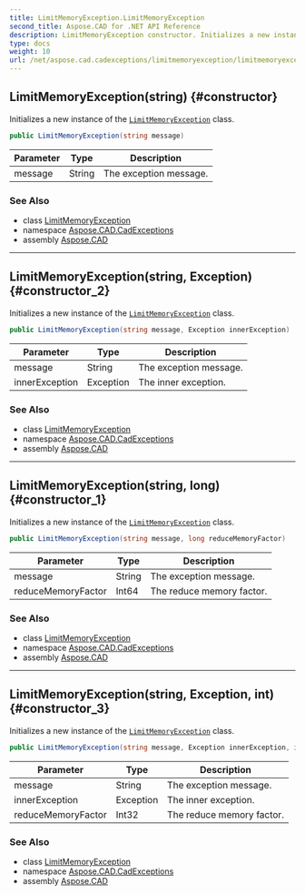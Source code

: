 ```yaml
---
title: LimitMemoryException.LimitMemoryException
second_title: Aspose.CAD for .NET API Reference
description: LimitMemoryException constructor. Initializes a new instance of the LimitMemoryException class
type: docs
weight: 10
url: /net/aspose.cad.cadexceptions/limitmemoryexception/limitmemoryexception/
---
```

## LimitMemoryException(string) {#constructor}

Initializes a new instance of the [`LimitMemoryException`](../) class.

```csharp
public LimitMemoryException(string message)
```

| Parameter | Type | Description |
| --- | --- | --- |
| message | String | The exception message. |

### See Also

* class [LimitMemoryException](../)
* namespace [Aspose.CAD.CadExceptions](../../../aspose.cad.cadexceptions/)
* assembly [Aspose.CAD](../../../)

---

## LimitMemoryException(string, Exception) {#constructor_2}

Initializes a new instance of the [`LimitMemoryException`](../) class.

```csharp
public LimitMemoryException(string message, Exception innerException)
```

| Parameter | Type | Description |
| --- | --- | --- |
| message | String | The exception message. |
| innerException | Exception | The inner exception. |

### See Also

* class [LimitMemoryException](../)
* namespace [Aspose.CAD.CadExceptions](../../../aspose.cad.cadexceptions/)
* assembly [Aspose.CAD](../../../)

---

## LimitMemoryException(string, long) {#constructor_1}

Initializes a new instance of the [`LimitMemoryException`](../) class.

```csharp
public LimitMemoryException(string message, long reduceMemoryFactor)
```

| Parameter | Type | Description |
| --- | --- | --- |
| message | String | The exception message. |
| reduceMemoryFactor | Int64 | The reduce memory factor. |

### See Also

* class [LimitMemoryException](../)
* namespace [Aspose.CAD.CadExceptions](../../../aspose.cad.cadexceptions/)
* assembly [Aspose.CAD](../../../)

---

## LimitMemoryException(string, Exception, int) {#constructor_3}

Initializes a new instance of the [`LimitMemoryException`](../) class.

```csharp
public LimitMemoryException(string message, Exception innerException, int reduceMemoryFactor)
```

| Parameter | Type | Description |
| --- | --- | --- |
| message | String | The exception message. |
| innerException | Exception | The inner exception. |
| reduceMemoryFactor | Int32 | The reduce memory factor. |

### See Also

* class [LimitMemoryException](../)
* namespace [Aspose.CAD.CadExceptions](../../../aspose.cad.cadexceptions/)
* assembly [Aspose.CAD](../../../)


